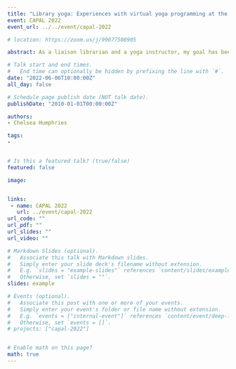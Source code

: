 ```yaml
---
title: "Library yoga: Experiences with virtual yoga programming at the Brock University Library"
event: CAPAL 2022
event_url: ../../event/capal-2022

# location: https://zoom.us/j/99077508905

abstract: As a liaison librarian and a yoga instructor, my goal has been to humanize the academic library and offer services that support the rounded growth and well-being of the university community. In September 2020, I began to offer “Library Yoga” at the Brock University Library as a virtual mindful movement practice for students, staff, and faculty. These unconventional study breaks are designed to be done in any kind of clothing and in any kind of space, offering options for practicing seated or standing. To ascertain the impact and value of this program, particularly during the COVID-19 pandemic, I conducted a web survey among Library Yoga participants (n = 14) in the winter of 2021. Survey results (published in the Journal of Creative Library Practice) indicate that the program reduced stress, fostered a sense of community, challenged library anxiety and misperceptions of the profession, and provided an opportunity for library outreach. It also fostered relationships among organizations on campus during a time when remote work has challenged our abilities to coalesce as a community. In this presentation, I will discuss the development of Library Yoga, its outcomes and lessons learned, and offer thoughts towards future wellness programming in the library. Wellness initiatives in (virtual) library spaces, where researchers frequently spend long and stressful hours, can set the tone for improved and more holistic academic experiences. For nearly two years, Library Yoga has done this while sparking conversations, inspiring related programming, and building relationships across campus.

# Talk start and end times.
#   End time can optionally be hidden by prefixing the line with `#`.
date: "2022-06-06T10:00:00Z"
all_day: false

# Schedule page publish date (NOT talk date).
publishDate: "2010-01-01T00:00:00Z"

authors:
- Chelsea Humphries

tags: 
- 


# Is this a featured talk? (true/false)
featured: false

image:


links:
 - name: CAPAL 2022
   url: ../event/capal-2022
url_code: ""
url_pdf: ""
url_slides: ""
url_video: ""

# Markdown Slides (optional).
#   Associate this talk with Markdown slides.
#   Simply enter your slide deck's filename without extension.
#   E.g. `slides = "example-slides"` references `content/slides/example-slides.md`.
#   Otherwise, set `slides = ""`.
slides: example

# Events (optional).
#   Associate this post with one or more of your events.
#   Simply enter your event's folder or file name without extension.
#   E.g. `events = ["internal-event"]` references `content/event/deep-learning/index.md`.
#   Otherwise, set `events = []`.
# projects: ["capal-2022"]


# Enable math on this page?
math: true
---
```


